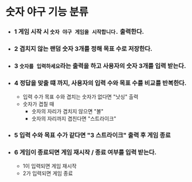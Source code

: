 # 숫자 야구 기능 분류

- ### 1 게임 시작 시 `숫자 야구 게임을 시작합니다.` 출력한다.
- ### 2 겹치지 않는 랜덤 숫자 3개를 정해 목표 수로 저장한다.
- ### 3 `숫자를 입력하세요`라는 출력을 하고 사용자의 숫자 3개를 입력 받는다.
- ### 4 정답을 맞출 떄 까지, 사용자의 입력 수와 목표 수를 비교를 반복한다.
  - 입력 수가 목표 수와 겹치는 숫자가 없다면 "낫싱" 출력
  - 숫자가 겹칠 때
    - 숫자의 자리가 겹치지 않으면 "볼"
    - 숫자의 자리까지 겹친다면 "스트라이크"
- ### 5 입력 수와 목표 수가 같다면 "3 스트라이크" 출력 후 게임 종료    
- ### 6 게임이 종료되면 게임 재시작 / 종료 여부를 입력 받는다.
  - 1이 입력되면 게임 재시작
  - 2가 입력되면 게임 종료